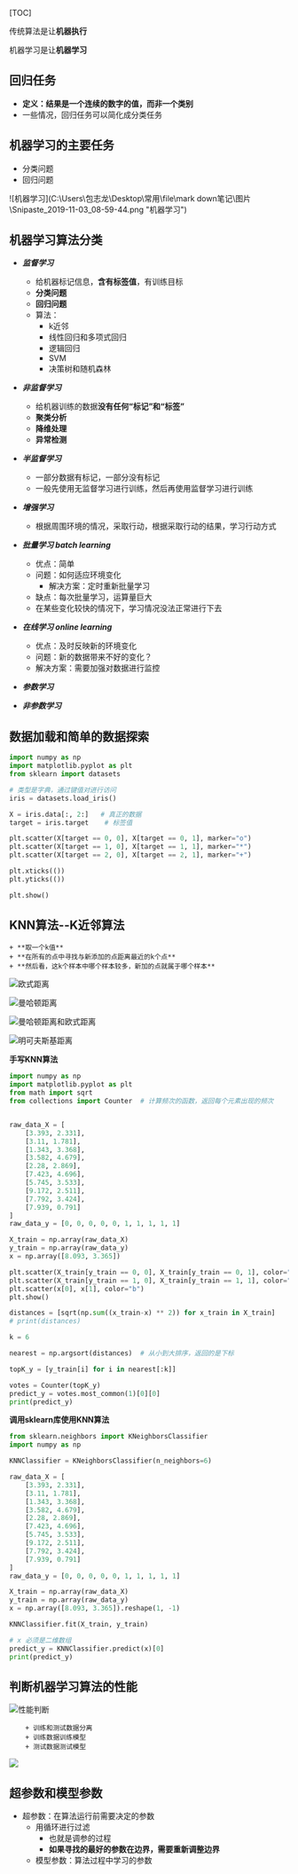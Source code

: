 [TOC]



传统算法是让**机器执行** 

机器学习是让**机器学习**



## 回归任务

+ **定义：结果是一个连续的数字的值，而非一个类别**
+ 一些情况，回归任务可以简化成分类任务



## 机器学习的主要任务

+ 分类问题
+ 回归问题

![机器学习](C:\Users\包志龙\Desktop\常用\file\mark down笔记\图片\Snipaste_2019-11-03_08-59-44.png "机器学习")



## 机器学习算法分类

+ ***监督学习***
  + 给机器标记信息，**含有标签值**，有训练目标
  + **分类问题**
  + **回归问题**
  + 算法：
    + k近邻
    + 线性回归和多项式回归
    + 逻辑回归
    + SVM
    + 决策树和随机森林
  
+ ***非监督学习***
  + 给机器训练的数据**没有任何“标记”和“标签”**
  + **聚类分析**
  + **降维处理**
  + **异常检测**
  
+ ***半监督学习***
  + 一部分数据有标记，一部分没有标记
  + 一般先使用无监督学习进行训练，然后再使用监督学习进行训练
  
+ ***增强学习***
  
  + 根据周围环境的情况，采取行动，根据采取行动的结果，学习行动方式
  
+ ***批量学习 batch learning***
  + 优点：简单
  + 问题：如何适应环境变化
    + 解决方案：定时重新批量学习
  + 缺点：每次批量学习，运算量巨大
  + 在某些变化较快的情况下，学习情况没法正常进行下去
  
+ ***在线学习  online learning***
  + 优点：及时反映新的环境变化
  + 问题：新的数据带来不好的变化？
  + 解决方案：需要加强对数据进行监控
  
+ ***参数学习***

+ ***非参数学习***

  

## 数据加载和简单的数据探索

```python
import numpy as np
import matplotlib.pyplot as plt
from sklearn import datasets

# 类型是字典，通过键值对进行访问
iris = datasets.load_iris()

X = iris.data[:, 2:]   # 真正的数据
target = iris.target    # 标签值

plt.scatter(X[target == 0, 0], X[target == 0, 1], marker="o")
plt.scatter(X[target == 1, 0], X[target == 1, 1], marker="*")
plt.scatter(X[target == 2, 0], X[target == 2, 1], marker="+")

plt.xticks(())
plt.yticks(())

plt.show()
```



##  KNN算法--K近邻算法

	+ **取一个k值**
	+ **在所有的点中寻找与新添加的点距离最近的k个点**
	+ **然后看，这k个样本中哪个样本较多，新加的点就属于哪个样本**





![](C:\Users\包志龙\Desktop\常用\file\日常学习\神经网络学习\Sklearn\Snipaste_2019-11-04_19-47-19.png "欧式距离")

![](C:\Users\包志龙\Desktop\常用\file\日常学习\神经网络学习\Sklearn\Snipaste_2019-11-05_21-17-56.png "曼哈顿距离")



![](C:\Users\包志龙\Desktop\常用\file\日常学习\神经网络学习\Sklearn\Snipaste_2019-11-05_21-18-59.png "曼哈顿距离和欧式距离")



![](C:\Users\包志龙\Desktop\常用\file\日常学习\神经网络学习\Sklearn\Snipaste_2019-11-05_21-20-01.png "明可夫斯基距离")

**手写KNN算法**

```python
import numpy as np
import matplotlib.pyplot as plt
from math import sqrt
from collections import Counter  # 计算频次的函数，返回每个元素出现的频次


raw_data_X = [
    [3.393, 2.331],
    [3.11, 1.781],
    [1.343, 3.368],
    [3.582, 4.679],
    [2.28, 2.869],
    [7.423, 4.696],
    [5.745, 3.533],
    [9.172, 2.511],
    [7.792, 3.424],
    [7.939, 0.791]
]
raw_data_y = [0, 0, 0, 0, 0, 1, 1, 1, 1, 1]

X_train = np.array(raw_data_X)
y_train = np.array(raw_data_y)
x = np.array([8.093, 3.365])

plt.scatter(X_train[y_train == 0, 0], X_train[y_train == 0, 1], color="g")
plt.scatter(X_train[y_train == 1, 0], X_train[y_train == 1, 1], color="r")
plt.scatter(x[0], x[1], color="b")
plt.show()

distances = [sqrt(np.sum((x_train-x) ** 2)) for x_train in X_train]
# print(distances)

k = 6

nearest = np.argsort(distances)  # 从小到大排序，返回的是下标

topK_y = [y_train[i] for i in nearest[:k]]

votes = Counter(topK_y)
predict_y = votes.most_common(1)[0][0]
print(predict_y)
```



**调用sklearn库使用KNN算法**

```python
from sklearn.neighbors import KNeighborsClassifier
import numpy as np

KNNClassifier = KNeighborsClassifier(n_neighbors=6)

raw_data_X = [
    [3.393, 2.331],
    [3.11, 1.781],
    [1.343, 3.368],
    [3.582, 4.679],
    [2.28, 2.869],
    [7.423, 4.696],
    [5.745, 3.533],
    [9.172, 2.511],
    [7.792, 3.424],
    [7.939, 0.791]
]
raw_data_y = [0, 0, 0, 0, 0, 1, 1, 1, 1, 1]

X_train = np.array(raw_data_X)
y_train = np.array(raw_data_y)
x = np.array([8.093, 3.365]).reshape(1, -1)

KNNClassifier.fit(X_train, y_train)

# x 必须是二维数组
predict_y = KNNClassifier.predict(x)[0]
print(predict_y)
```



## 判断机器学习算法的性能



![](C:\Users\包志龙\Desktop\常用\file\日常学习\神经网络学习\Sklearn\Snipaste_2019-11-04_20-48-05.png "性能判断")



		+ 训练和测试数据分离
		+ 训练数据训练模型
		+ 测试数据测试模型



![](C:\Users\包志龙\Desktop\常用\file\日常学习\神经网络学习\Sklearn\Snipaste_2019-11-04_20-50-14.png)



## 超参数和模型参数

 + 超参数：在算法运行前需要决定的参数
   	+ 用循环进行过滤
      	+ 也就是调参的过程
      	+ **如果寻找的最好的参数在边界，需要重新调整边界**
	+ 模型参数：算法过程中学习的参数



